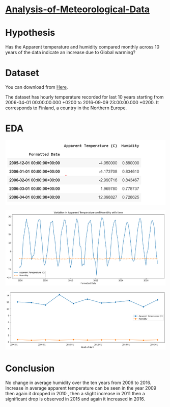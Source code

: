 # [Analysis-of-Meteorological-Data](https://github.com/parthshah28/Analysis-of-Meteorological-Data)


# Hypothesis
Has the Apparent temperature and humidity compared monthly across 10 years of the data indicate an increase due to Global warming?

# Dataset
You can download from [Here](https://www.kaggle.com/muthuj7/weather-dataset).

The dataset has hourly temperature recorded for last 10 years starting from 2006-04-01 00:00:00.000 +0200 to 2016-09-09 23:00:00.000 +0200. It corresponds to Finland, a country in the Northern Europe.

# EDA
![](https://github.com/parthshah28/Analysis-of-Meteorological-Data/blob/master/images/1_eHZGBxv5wJoNOzowIZUkeA.png)

![](https://github.com/parthshah28/Analysis-of-Meteorological-Data/blob/master/images/download.png)

![](https://github.com/parthshah28/Analysis-of-Meteorological-Data/blob/master/images/download%20(1).png)



# Conclusion
No change in average humidity over the ten years from 2006 to 2016. Increase in average apparent temperature can be seen in the year 2009 then again it dropped in 2010 , then a slight increase in 2011 then a significant drop is observed in 2015 and again it increased in 2016.

